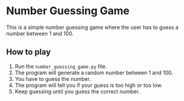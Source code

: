 
# Number Guessing Game

This is a simple number guessing game where the user has to guess a number between 1 and 100.

## How to play

1. Run the `number_guessing_game.py` file.
2. The program will generate a random number between 1 and 100.
3. You have to guess the number.
4. The program will tell you if your guess is too high or too low.
5. Keep guessing until you guess the correct number.
